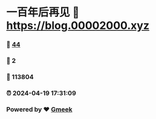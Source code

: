 # 一百年后再见 :link: https://blog.00002000.xyz 
### :page_facing_up: [44](https://blog.00002000.xyz/tag.html) 
### :speech_balloon: 2 
### :hibiscus: 113804 
### :alarm_clock: 2024-04-19 17:31:09 
### Powered by :heart: [Gmeek](https://github.com/Meekdai/Gmeek)
